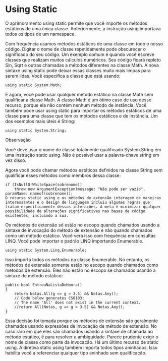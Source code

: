 ﻿# Using Static

O aprimoramento using static permite que você importe os métodos estáticos de uma única classe. Anteriormente, a instrução using importava todos os tipos de um namespace.

Com frequência usamos métodos estáticos de uma classe em todo o nosso código. Digitar o nome de classe repetidamente pode obscurecer o significado do seu código. Um exemplo comum é quando você escreve classes que realizam muitos cálculos numéricos. Seu código ficará repleto Sin, Sqrt e outras chamadas a métodos diferentes na classe Math. A nova sintaxe using static pode deixar essas classes muito mais limpas para serem lidas. Você especifica a classe que está usando:

```
using static System.Math;
```
E agora, você pode usar qualquer método estático na classe Math sem qualificar a classe Math. A classe Math é um ótimo caso de uso desse recurso, porque ela não contém nenhum método de instância. Você também pode usar using static para importar os métodos estáticos de uma classe para uma classe que tem os métodos estáticos e de instância. Um dos exemplos mais úteis é String:

```
using static System.String;
```
Observação

Você deve usar o nome de classe totalmente qualificado System.String em uma instrução static using. Não é possível usar a palavra-chave string em vez disso.

Agora você pode chamar métodos estáticos definidos na classe String sem qualificar esses métodos como membros dessa classe:

```
if (IsNullOrWhiteSpace(sobrenome))
    throw new ArgumentException(message: "Não pode ser vazio", paramName: nameof(sobrenome));
O recurso static using e os métodos de extensão interagem de maneiras interessantes e o design de linguagem incluiu algumas regras que tratam especificamente dessas interações. A meta é minimizar qualquer possibilidade de alterações significativas nas bases de código existentes, incluindo a sua.
```
Os métodos de extensão só estão no escopo quando chamados usando a sintaxe de invocação do método de extensão e não quando chamados como um método estático. Você verá isso com frequência em consultas LINQ. Você pode importar o padrão LINQ importando Enumerable.

```
using static System.Linq.Enumerable;
```
Isso importa todos os métodos na classe Enumerable. No entanto, os métodos de extensão somente estão no escopo quando chamados como métodos de extensão. Eles não estão no escopo se chamados usando a sintaxe de método estático:

```
public bool EntrouNaListaDeHonra()
{
    return Notas.All(g => g > 3.5) && Notas.Any();
    // Code below generates CS0103: 
    // The name 'All' does not exist in the current context.
    //return All(Notas, g => g > 3.5) && Notas.Any();
}
```

Essa decisão foi tomada porque os métodos de extensão são geralmente chamados usando expressões de invocação de método de extensão. No caso raro em que eles são chamados usando a sintaxe de chamada ao método estático, é para resolver a ambiguidade. Parece prudente exigir o nome de classe como parte da invocação.
Há um último recurso de static using. A diretiva static using também importa todos tipos aninhados. Isso habilita você a referenciar qualquer tipo aninhado sem qualificação.